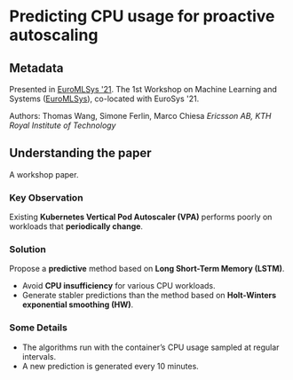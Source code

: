 # Predicting CPU usage for proactive autoscaling

## ​Metadata

Presented in [EuroMLSys '21](https://dl.acm.org/doi/10.1145/3437984.3458831). The 1st Workshop on Machine Learning and Systems ([EuroMLSys](https://www.euromlsys.eu)), co-located with EuroSys '21.

Authors: Thomas Wang, Simone Ferlin, Marco Chiesa _Ericsson AB, KTH Royal Institute of Technology_

## Understanding the paper

A workshop paper.

### Key Observation

Existing **Kubernetes Vertical Pod Autoscaler (VPA)** performs poorly on workloads that **periodically change**.

### Solution

Propose a **predictive** method based on **Long Short-Term Memory (LSTM)**.

* Avoid **CPU insufficiency** for various CPU workloads.
* Generate stabler predictions than the method based on **Holt-Winters exponential smoothing (HW)**.

### Some Details

* The algorithms run with the container’s CPU usage sampled at regular intervals.
* A new prediction is generated every 10 minutes.
